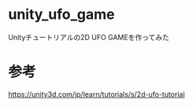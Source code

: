 # unity_ufo_game
Unityチュートリアルの2D UFO GAMEを作ってみた

# 参考
https://unity3d.com/jp/learn/tutorials/s/2d-ufo-tutorial
